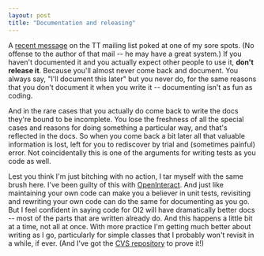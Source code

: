 ```yaml
---
layout: post
title: "Documentation and releasing"
---
```




A <a
href="http://www.template-toolkit.org/pipermail/templates/2003-April/004462.html">recent
message</a> on the TT mailing list poked at one of my sore spots. (No
offense to the author of that mail -- he may have a great system.) If
you haven't documented it and you actually expect other people to use
it, <b>don't release it</b>. Because you'll almost never come back and document. You always say, "I'll document this later" but you never do, for the same reasons that you don't document it when you write it -- documenting isn't as fun as coding.

<p>And in the rare cases that you actually do come back to write the
docs they're bound to be incomplete. You lose the freshness of all the
special cases and reasons for doing something a particular way, and
that's reflected in the docs. So when you come back a bit later all
that valuable information is lost, left for you to rediscover by trial
and (sometimes painful) error. Not coincidentally this is one of the
arguments for writing tests as you code as well.</p>

<p>Lest you think I'm just bitching with no action, I tar myself with the same
brush here. I've been guilty of this with <a href="http://openinteract.sourceforge.net/cgi-bin/twiki/view/OI/WebHome
">OpenInteract</a>. And just like
maintaining your own code can make you a believer in unit tests,
revisiting and rewriting your own code can do the same for documenting
as you go. But I feel confident in saying code for OI2 will have
dramatically better docs -- most of the parts that are written already do. And this happens a little bit at a time, not
all at once. With more practice I'm getting much better about writing as I go, particularly for simple classes that I probably won't revisit in a while, if ever. (And I've got the <a href="http://cvs.sourceforge.net/cgi-bin/viewcvs.cgi/openinteract/OpenInteract2/">CVS repository</a> to prove it!)</p>


